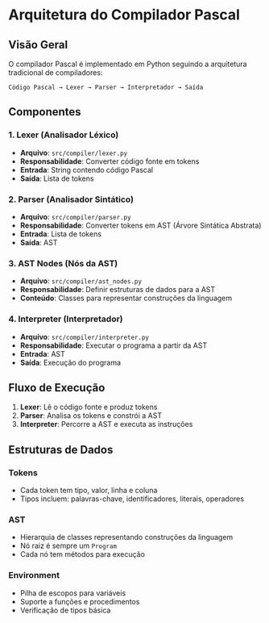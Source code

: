 # Arquitetura do Compilador Pascal

## Visão Geral

O compilador Pascal é implementado em Python seguindo a arquitetura tradicional de compiladores:

```
Código Pascal → Lexer → Parser → Interpretador → Saída
```

## Componentes

### 1. Lexer (Analisador Léxico)
- **Arquivo**: `src/compiler/lexer.py`
- **Responsabilidade**: Converter código fonte em tokens
- **Entrada**: String contendo código Pascal
- **Saída**: Lista de tokens

### 2. Parser (Analisador Sintático)
- **Arquivo**: `src/compiler/parser.py`
- **Responsabilidade**: Converter tokens em AST (Árvore Sintática Abstrata)
- **Entrada**: Lista de tokens
- **Saída**: AST

### 3. AST Nodes (Nós da AST)
- **Arquivo**: `src/compiler/ast_nodes.py`
- **Responsabilidade**: Definir estruturas de dados para a AST
- **Conteúdo**: Classes para representar construções da linguagem

### 4. Interpreter (Interpretador)
- **Arquivo**: `src/compiler/interpreter.py`
- **Responsabilidade**: Executar o programa a partir da AST
- **Entrada**: AST
- **Saída**: Execução do programa

## Fluxo de Execução

1. **Lexer**: Lê o código fonte e produz tokens
2. **Parser**: Analisa os tokens e constrói a AST
3. **Interpreter**: Percorre a AST e executa as instruções

## Estruturas de Dados

### Tokens
- Cada token tem tipo, valor, linha e coluna
- Tipos incluem: palavras-chave, identificadores, literais, operadores

### AST
- Hierarquia de classes representando construções da linguagem
- Nó raiz é sempre um `Program`
- Cada nó tem métodos para execução

### Environment
- Pilha de escopos para variáveis
- Suporte a funções e procedimentos
- Verificação de tipos básica
